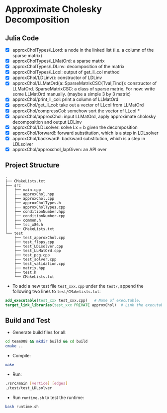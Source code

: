 # Approximate Cholesky Decomposition

## Julia Code

- [x] approxCholTypes/LLord: a node in the linked list (i.e. a column of the sparse matrix)
- [x] approxCholTypes/LLMatOrd: a sparse matrix
- [x] approxCholTypes/LDLinv: decomposition of the matrix
- [x] approxCholTypes/LLcol: output of get_ll_col method
- [x] approxChol/LDLinv(): constructor of LDLinv
- [x] approxChol/LLMatOrd(a::SparseMatrixCSC{Tval,Tind}): constructor of LLMatOrd. SparseMatrixCSC: a class of sparse matrix. For now: write some LLMatOrd manually. (maybe a simple 3 by 3 matrix)
- [x] approxChol/print_ll_col: print a column of LLMatOrd
- [x] approxChol/get_ll_col: take out a vector of LLcol from LLMatOrd
- [x] approxChol/compressCol: somehow sort the vector of LLcol *
- [x] approxChol/approxChol: input LLMatOrd, apply approximate cholosky decomposition and output LDLinv
- [x] approxChol/LDLsolver: solve Lx = b given the decomposition
- [x] approxChol/forward!: forward substitution, which is a step in LDLsolver
- [x] approxChol/backward!: backward substitution, which is a step in LDLsolver
- [x] approxChol/approxchol_lapGiven: an API over 

## Project Structure
``` text
.
├── CMakeLists.txt
├── src
│   ├── main.cpp
│   ├── approxChol.hpp
│   ├── approxChol.cpp
│   ├── approxCholTypes.h
│   ├── approxCholTypes.cpp
│   ├── conditionNumber.hpp
│   ├── conditionNumber.cpp
│   ├── common.h
│   ├── tsc_x86.h
│   └── CMakeLists.txt
└── test
    ├── test_approxChol.cpp
    ├── test_flops.cpp
    ├── test_LDLsolver.cpp
    ├── test_LLMatOrd.cpp
    ├── test_pcg.cpp
    ├── test_solver.cpp
    ├── test_validation.cpp
    ├── matrix.hpp
    ├── test.h
    └── CMakeLists.txt
```
- To add a new test file `test_xxx.cpp` under the `test/`, append the following two lines to `test/CMakeLists.txt`: 
``` cmake
add_executable(test_xxx test_xxx.cpp)   # Name of executable.
target_link_libraries(test_xxx PRIVATE approxChol)  # Link the executable to the library built from src/*.cpp
```

## Build and Test
- Generate build files for all:
``` bash
cd team008 && mkdir build && cd build
cmake ..
```
- Compile:
``` bash
make
```
- Run:
``` bash
./src/main [vertice] [edges]
./test/test_LDLsolver
```
- Run `runtime.sh` to test the runtime:
``` bash
bash runtime.sh
```
